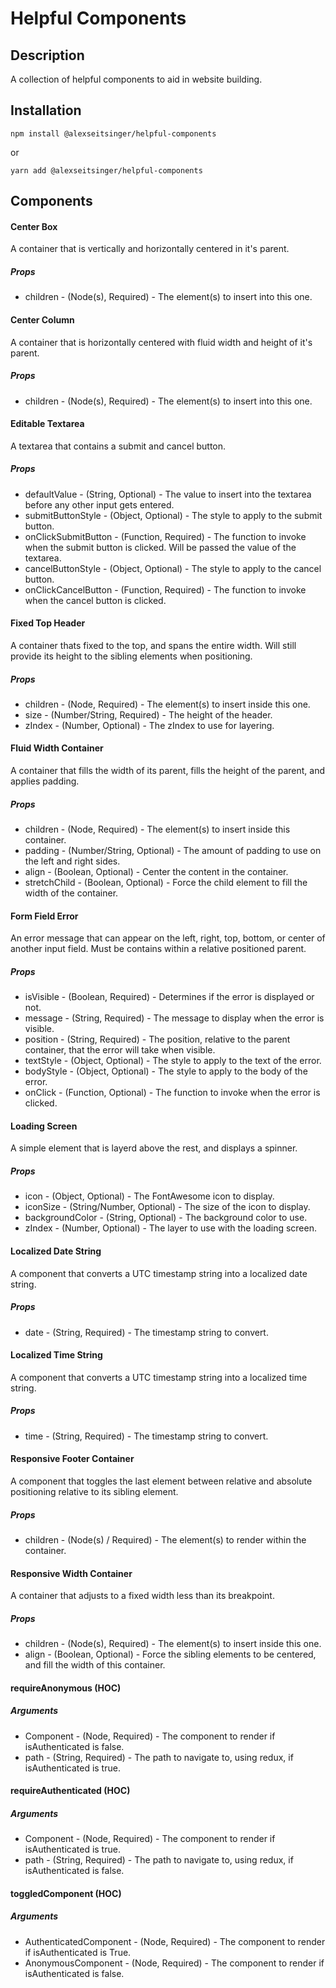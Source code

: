 # Helpful Components

## Description

A collection of helpful components to aid in website building.

## Installation

```
npm install @alexseitsinger/helpful-components
```

or

```
yarn add @alexseitsinger/helpful-components
```

## Components

#### Center Box

A container that is vertically and horizontally centered in it's parent.

##### Props

-   children - (Node(s), Required) - The element(s) to insert into this one.

#### Center Column

A container that is horizontally centered with fluid width and height of it's parent.

##### Props

-   children - (Node(s), Required) - The element(s) to insert into this one.

#### Editable Textarea

A textarea that contains a submit and cancel button.

##### Props

-   defaultValue - (String, Optional) - The value to insert into the textarea before any other input gets entered.
-   submitButtonStyle - (Object, Optional) - The style to apply to the submit button.
-   onClickSubmitButton - (Function, Required) - The function to invoke when the submit button is clicked. Will be passed the value of the textarea.
-   cancelButtonStyle - (Object, Optional) - The style to apply to the cancel button.
-   onClickCancelButton - (Function, Required) - The function to invoke when the cancel button is clicked.

#### Fixed Top Header

A container thats fixed to the top, and spans the entire width. Will still provide its height to the sibling elements when positioning.

##### Props

-   children - (Node, Required) - The element(s) to insert inside this one.
-   size - (Number/String, Required) - The height of the header.
-   zIndex - (Number, Optional) - The zIndex to use for layering.

#### Fluid Width Container

A container that fills the width of its parent, fills the height of the parent, and applies padding.

##### Props

-   children - (Node, Required) - The element(s) to insert inside this container.
-   padding - (Number/String, Optional) - The amount of padding to use on the left and right sides.
-   align - (Boolean, Optional) - Center the content in the container.
-   stretchChild - (Boolean, Optional) - Force the child element to fill the width of the container.

#### Form Field Error

An error message that can appear on the left, right, top, bottom, or center of another input field. Must be contains within a relative positioned parent.

##### Props

-   isVisible - (Boolean, Required) - Determines if the error is displayed or not.
-   message - (String, Required) - The message to display when the error is visible.
-   position - (String, Required) - The position, relative to the parent container, that the error will take when visible.
-   textStyle - (Object, Optional) - The style to apply to the text of the error.
-   bodyStyle - (Object, Optional) - The style to apply to the body of the error.
-   onClick - (Function, Optional) - The function to invoke when the error is clicked.

#### Loading Screen

A simple element that is layerd above the rest, and displays a spinner.

##### Props

-   icon - (Object, Optional) - The FontAwesome icon to display.
-   iconSize - (String/Number, Optional) - The size of the icon to display.
-   backgroundColor - (String, Optional) - The background color to use.
-   zIndex - (Number, Optional) - The layer to use with the loading screen.

#### Localized Date String

A component that converts a UTC timestamp string into a localized date string.

##### Props

-   date - (String, Required) - The timestamp string to convert.

#### Localized Time String

A component that converts a UTC timestamp string into a localized time string.

##### Props

-   time - (String, Required) - The timestamp string to convert.

#### Responsive Footer Container

A component that toggles the last element between relative and absolute positioning relative to its sibling element.

##### Props

-   children - (Node(s) / Required) - The element(s) to render within the container.

#### Responsive Width Container

A container that adjusts to a fixed width less than its breakpoint.

##### Props

-   children - (Node(s), Required) - The element(s) to insert inside this one.
-   align - (Boolean, Optional) - Force the sibling elements to be centered, and fill the width of this container.

#### requireAnonymous (HOC)

##### Arguments

-   Component - (Node, Required) - The component to render if isAuthenticated is false.
-   path - (String, Required) - The path to navigate to, using redux, if isAuthenticated is true.

#### requireAuthenticated (HOC)

##### Arguments

-   Component - (Node, Required) - The component to render if isAuthenticated is true.
-   path - (String, Required) - The path to navigate to, using redux, if isAuthenticated is false.

#### toggledComponent (HOC)

##### Arguments

-   AuthenticatedComponent - (Node, Required) - The component to render if isAuthenticated is True.
-   AnonymousComponent - (Node, Required) - The component to render if isAuthenticated is false.
